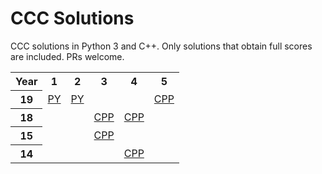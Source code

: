 # CCC Solutions

CCC solutions in Python 3 and C++. Only solutions that obtain full scores are included. PRs welcome.
<table><tr><th>Year</th><th>1</th><th>2</th><th>3</th><th>4</th><th>5</th></tr><tr><th>19</th><td><a href="https://github.com/leogao2/ccc-solutions/tree/master/solutions/19s1.py">PY</a></td><td><a href="https://github.com/leogao2/ccc-solutions/tree/master/solutions/19s2.py">PY</a></td><td></td><td></td><td><a href="https://github.com/leogao2/ccc-solutions/tree/master/solutions/19s5.cpp">CPP</a></td><tr><th>18</th><td></td><td></td><td><a href="https://github.com/leogao2/ccc-solutions/tree/master/solutions/18s3.cpp">CPP</a></td><td><a href="https://github.com/leogao2/ccc-solutions/tree/master/solutions/18s4.cpp">CPP</a></td><td></td><tr><th>15</th><td></td><td></td><td><a href="https://github.com/leogao2/ccc-solutions/tree/master/solutions/15s3.cpp">CPP</a></td><td></td><td></td><tr><th>14</th><td></td><td></td><td></td><td><a href="https://github.com/leogao2/ccc-solutions/tree/master/solutions/14s4.cpp">CPP</a></td><td></td>